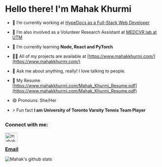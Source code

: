 <h1 align="left">Hello there! I'm Mahak Khurmi</h1>

- 🔭 I’m currently working at [HypeDocs as a Full-Stack Web Developer](https://hypedocs.co/)

- 🔭 I’m also involved as a Volunteer Research Assistant at [MEDCVR lab at UTM](https://www.cs.toronto.edu/~lakahrs/)

- 🌱 I’m currently learning **Node, React and PyTorch**

- 👨‍💻 All of my projects are available at [https://www.mahakkhurmi.com/](https://www.mahakkhurmi.com/)

- 💬 Ask me about anything, really! I love talking to people.

- 📄 My Resume [https://www.mahakkhurmi.com/Mahak_Khurmi_Resume.pdf](https://www.mahakkhurmi.com/Mahak_Khurmi_Resume.pdf)

- 😄 Pronouns: She/Her

- ⚡ Fun fact **I am University of Toronto Varsity Tennis Team Player**

<h3 align="left">Connect with me:</h3>
<p align="left">
<a href="https://linkedin.com/in/mahak-khurmi999" target="blank"><img align="center" src="https://raw.githubusercontent.com/rahuldkjain/github-profile-readme-generator/master/src/images/icons/Social/linked-in-alt.svg" alt="mahak-khurmi999" height="30" width="40" /></a>
<a href="mailto:mahakkhurmi9@gmail.com" target="blank"> <h3 style="display:inline">Email</h3> </a>
</p>


<!--
**mahak999/mahak999** is a ✨ _special_ ✨ repository because its `README.md` (this file) appears on your GitHub profile.

Here are some ideas to get you started:

- 🔭 I’m currently working on ...
- 🌱 I’m currently learning ...
- 👯 I’m looking to collaborate on ...
- 🤔 I’m looking for help with ...
- 💬 Ask me about ...
- 📫 How to reach me: ...
- 😄 Pronouns: ...
- ⚡ Fun fact: ...
-->
![Mahak's github stats](https://github-readme-stats.vercel.app/api?username=mahak999&theme=algolia&show_icons=true)
